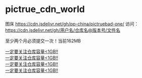 # pictrue_cdn_world
图床
https://cdn.jsdelivr.net/gh/pp-china/pictruebad-one/
访问：https://cdn.jsdelivr.net/gh/用户名/仓库名@版本号/文件名

至少两个月必须提交一次！当前162MB
<br>

[一定要关注仓库容量<1GB!!](https://github.com/settings/repositories)
<br>
[一定要关注仓库容量<1GB!!](https://github.com/settings/repositories)
<br>
[一定要关注仓库容量<1GB!!](https://github.com/settings/repositories)
<br>
[一定要关注仓库容量<1GB!!](https://github.com/settings/repositories)
<br>
